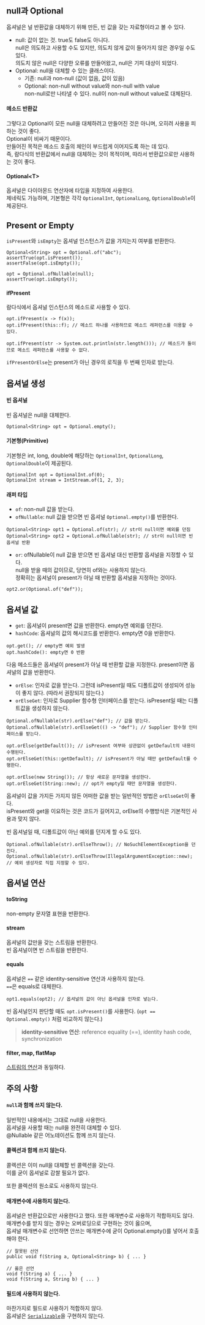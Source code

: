 ## null과 Optional
옵셔널은 널 반환값을 대체하기 위해 만든, 빈 값을 갖는 자료형이라고 볼 수 있다.
- null: 값이 없는 것. true도 false도 아니다.  
null은 의도하고 사용할 수도 있지만, 의도치 않게 값이 들어가지 않은 경우일 수도 있다.  
의도치 않은 null은 다양한 오류를 만들어왔고, null은 기피 대상이 되었다.  
- Optional: null을 대체할 수 있는 클래스이다.
  - 기존: null과 non-null (값이 없음, 값이 있음)
  - Optional: non-null without value와 non-null with value  
  non-null로만 나타낼 수 있다. null이 non-null without value로 대체된다.  
#### 메소드 반환값
그렇다고 Optional이 모든 null을 대체하려고 만들어진 것은 아니며, 오히려 사용을 피하는 것이 좋다.  
Optional이 비싸기 때문이다.  
만들어진 목적은 메소드 호출의 체인이 부드럽게 이어지도록 하는 데 있다.  
즉, 람다식의 반환값에서 null을 대체하는 것이 목적이며, 따라서 반환값으로만 사용하는 것이 좋다.
#### Optional\<T>
옵셔널은 다이아몬드 연산자에 타입을 지정하여 사용한다.  
제네릭도 가능하며, 기본형은 각각 `OptionalInt`, `OptionalLong`, `OptionalDouble`이 제공된다.

## Present or Empty
`isPresent`와 `isEmpty`는 옵셔널 인스턴스가 값을 가지는지 여부를 반환한다.
```
Optional<String> opt = Optional.of("abc");
assertTrue(opt.isPresent());
assertFalse(opt.isEmpty());

opt = Optional.ofNullable(null);
assertTrue(opt.isEmpty());
```
#### ifPresent
람다식에서 옵셔널 인스턴스의 메소드로 사용할 수 있다.
```
opt.ifPresent(x -> f(x));
opt.ifPresent(this::f); // 메소드 하나를 사용하므로 메소드 레퍼런스를 이용할 수 있다.

opt.ifPresent(str -> System.out.println(str.length())); // 메소드가 둘이므로 메소드 레퍼런스를 사용할 수 없다.
```
`ifPresentOrElse`는 present가 아닌 경우의 로직을 두 번째 인자로 받는다.

## 옵셔널 생성
#### 빈 옵셔널
빈 옵셔널은 null을 대체한다.
```
Optional<String> opt = Optional.empty();
```
#### 기본형(Primitive)
기본형은 int, long, double에 해당하는 `OptionalInt`, `OptionalLong`, `OptionalDouble`이 제공된다.
```
OptionalInt opt = OptionalInt.of(0);
OptionalInt stream = IntStream.of(1, 2, 3);
```
#### 래퍼 타입
- `of`: non-null 값을 받는다.
- `ofNullable`: null 값을 받으면 빈 옵셔널 `Optional.empty()`를 반환한다.
```
Optional<String> opt1 = Optional.of(str); // str이 null이면 예외를 던짐
Optional<String> opt2 = Optional.ofNullable(str); // str이 null이면 빈 옵셔널 반환
```
- `or`:
ofNullable이 null 값을 받으면 빈 옵셔널 대신 반환할 옵셔널을 지정할 수 있다.  
null을 받을 때의 값이므로, 당연히 of와는 사용하지 않는다.  
정확히는 옵셔널이 present가 아닐 때 반환할 옵셔널을 지정하는 것이다.
```
opt2.or(Optional.of("def"));
```

## 옵셔널 값
- `get`: 옵셔널이 present면 값을 반환한다. empty면 예외를 던진다.
- `hashCode`: 옵셔널의 값의 해시코드를 반환한다. empty면 0을 반환한다.
```
opt.get(); // empty면 예외 발생
opt.hashCode(): empty면 0 반환
```
다음 메소드들은 옵셔널이 present가 아닐 때 반환할 값을 지정한다. present이면 옵셔널의 값을 반환한다.  
- `orElse`: 인자로 값을 받는다. 그런데 isPresent일 때도 디폴트값이 생성되어 성능이 좋지 않다. (따라서 권장되지 않는다.)
- `orElseGet`: 인자로 Supplier 함수형 인터페이스를 받는다. isPresent일 때는 디폴트값을 생성하지 않는다.  
```
Optional.ofNullable(str).orElse("def"); // 값을 받는다.
Optional.ofNullable(str).orElseGet(() -> "def"); // Supplier 함수형 인터페이스를 받는다.

opt.orElse(getDefault()); // isPresent 여부와 상관없이 getDefault의 내용이 수행된다.
opt.orElseGet(this::getDefault); // isPresent가 아닐 때만 getDefault를 수행한다.

opt.orElse(new String()); // 항상 새로운 문자열을 생성한다.
opt.orElseGet(String::new); // opt가 empty일 때만 문자열을 생성한다.
```
옵셔널이 값을 가지든 가지지 않든 어떠한 값을 받는 일반적인 방법은 `orElseGet`이 좋다.  
isPresent와 get을 이요하는 것은 코드가 길어지고, orElse의 수행방식은 기본적인 사용과 맞지 않다.  
  
빈 옵셔널일 때, 디폴트값이 아닌 예외를 던지게 할 수도 있다.
```
Optional.ofNullable(str).orElseThrow(); // NoSuchElementException을 던진다.
Optional.ofNullable(str).orElseThrow(IllegalArgumentException::new); // 예외 생성자로 직접 지정할 수 있다.
```

## 옵셔널 연산
#### toString
non-empty 문자열 표현을 반환한다.
#### stream
옵셔널의 값만을 갖는 스트림을 반환한다.  
빈 옵셔널이면 빈 스트림을 반환한다.
#### equals
옵셔널은 `==` 같은 identity-sensitive 연산과 사용하지 않는다.  
`==`은 equals로 대체한다.
```
opt1.equals(opt2); // 옵셔널의 값이 아닌 옵셔널을 인자로 넣는다.
```
빈 옵셔널인지 판단할 때도 `opt.isPresent()`를 사용한다. (`opt == Optional.empty()` 처럼 비교하지 않는다.)
> **identity-sensitive 연산**:  reference equality (==), identity hash code, synchronization
#### filter, map, flatMap
[스트림의 연산][1]과 동일하다.

## 주의 사항
#### `null`과 함께 쓰지 않는다.
일반적인 내용에서는 그대로 null을 사용한다.  
옵셔널을 사용할 때는 null을 완전히 대체할 수 있다.  
@Nullable 같은 어노테이션도 함께 쓰지 않는다.
#### 콜렉션과 함께 쓰지 않는다.
콜렉션은 이미 null을 대체할 빈 콜렉션을 갖는다.  
이를 굳이 옵셔널로 감쌀 필요가 없다.  
  
또한 콜렉션의 원소로도 사용하지 않는다.
#### 매개변수에 사용하지 않는다.
옵셔널은 반환값으로만 사용한다고 했다. 또한 매개변수로 사용하기 적합하지도 않다.  
매개변수를 받지 않는 경우는 오버로딩으로 구현하는 것이 옳으며,  
옵셔널 매개변수로 선언하면 안쓰는 매개변수에 굳이 Optional.empty()를 넣어서 호출해야 한다.
```
// 잘못된 선언
public void f(String a, Optional<String> b) { ... }

// 옳은 선언
void f(String a) { ... }
void f(String a, String b) { ... }
```  
#### 필드에 사용하지 않는다.
마찬가지로 필드로 사용하기 적합하지 않다.  
옵셔널은 [`Serializable`][2]을 구현하지 않는다.

[1]: https://github.com/ipari3/java/blob/main/%EB%AC%B8%EB%B2%95/%EC%9E%90%EB%B0%94%20%EB%B2%84%EC%A0%84%20%EC%84%A4%EB%AA%85/Stream.md#%EC%8A%A4%ED%8A%B8%EB%A6%BC-%EC%97%B0%EC%82%B0
[2]: https://github.com/ipari3/java/blob/main/%EB%AC%B8%EB%B2%95/%EC%9E%90%EB%B0%94%20%EB%B2%84%EC%A0%84%20%EC%84%A4%EB%AA%85/Serializable%2C%20IO.md#serializable
